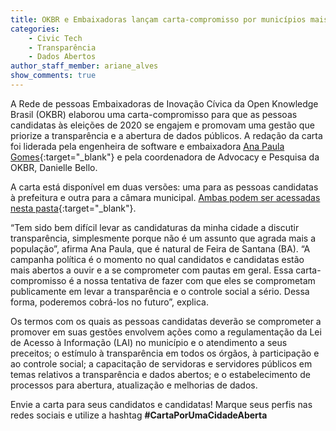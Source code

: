 ```yaml
---
title: OKBR e Embaixadoras lançam carta-compromisso por municípios mais transparentes e colaborativos
categories:
    - Civic Tech
    - Transparência
    - Dados Abertos
author_staff_member: ariane_alves
show_comments: true
---
```

A Rede de pessoas Embaixadoras de Inovação Cívica da Open Knowledge Brasil (OKBR) elaborou uma carta-compromisso para que as pessoas candidatas às eleições de 2020 se engajem e promovam uma gestão que priorize a transparência e a abertura de dados públicos. A redação da carta foi liderada pela engenheira de software e embaixadora [Ana Paula Gomes](https://twitter.com/AnaPaulaGomess){:target="_blank"} e pela coordenadora de Advocacy e Pesquisa da OKBR, Danielle Bello.

A carta está disponível em duas versões: uma para as pessoas candidatas à prefeitura e outra para a câmara municipal. [Ambas podem ser acessadas nesta pasta](https://drive.google.com/drive/folders/1Y3pOXAt5lB40xdmylV_LfPHN5wrJtmVB){:target="_blank"}.

“Tem sido bem difícil levar as candidaturas da minha cidade a discutir transparência, simplesmente porque não é um assunto que agrada mais a população”, afirma Ana Paula, que é natural de Feira de Santana (BA). “A campanha política é o momento no qual candidatos e candidatas estão mais abertos a ouvir e a se comprometer com pautas em geral. Essa carta-compromisso é a nossa tentativa de fazer com que eles se comprometam publicamente em levar a transparência e o controle social a sério. Dessa forma, poderemos cobrá-los no futuro”, explica.

Os termos com os quais as pessoas candidatas deverão se comprometer a promover em suas gestões envolvem ações como a regulamentação da Lei de Acesso à Informação (LAI) no município e o atendimento a seus preceitos; o estímulo à transparência em todos os órgãos, à participação e ao controle social; a capacitação de servidoras e servidores públicos em temas relativos a transparência e dados abertos; e o estabelecimento de processos para abertura, atualização e melhorias de dados. 

Envie a carta para seus candidatos e candidatas! Marque seus perfis nas redes sociais e utilize a hashtag **#CartaPorUmaCidadeAberta**